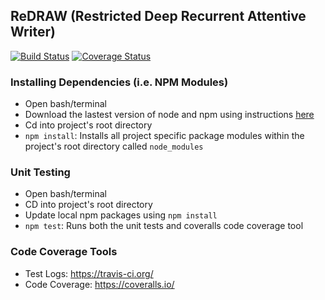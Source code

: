 ## ReDRAW (Restricted Deep Recurrent Attentive Writer)

[![Build Status](https://travis-ci.org/RedrawTeam/redraw.svg?branch=master)](https://travis-ci.org/RedrawTeam/redraw)
[![Coverage Status](https://coveralls.io/repos/github/RedrawTeam/redraw/badge.svg?branch=master)](https://coveralls.io/github/RedrawTeam/redraw?branch=master)

### Installing Dependencies (i.e. NPM Modules)
 - Open bash/terminal
 - Download the lastest version of node and npm using instructions [here](https://docs.npmjs.com/getting-started/installing-node)
 - Cd into project's root directory
 - `npm install`: Installs all project specific package modules within the project's root directory called `node_modules`

### Unit Testing
 - Open bash/terminal
 - CD into project's root directory
 - Update local npm packages using `npm install`
 - `npm test`: Runs both the unit tests and coveralls code coverage tool

### Code Coverage Tools
 - Test Logs: https://travis-ci.org/
 - Code Coverage: https://coveralls.io/
